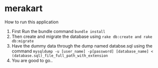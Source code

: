 # merakart
How to run this application

1. First Run the bundle command
``` bundle install ```
2. Then create and migrate the database using
``` rake db:create and rake db:migrate ```
3. Have the dummy data through the dump named databse.sql using the command
``` mysqldump -u [user_name] -p[password] [database_name] < (database.sql)_file_full_path_with_extension ```
4. You are good to go..